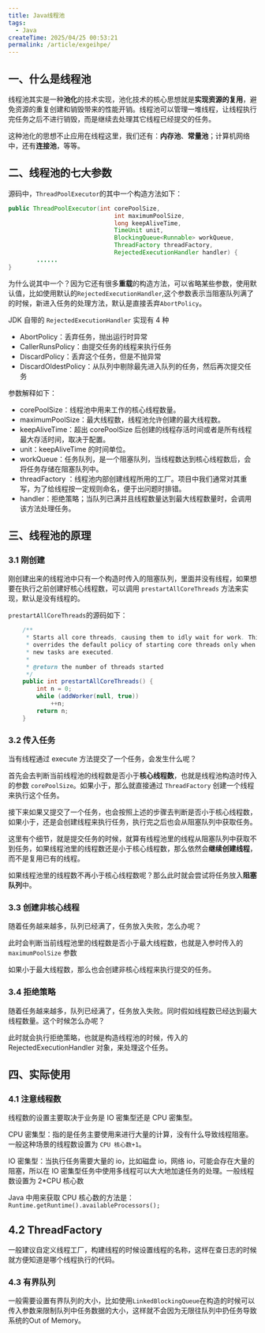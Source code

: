 ```yaml
---
title: Java线程池
tags:
  - Java
createTime: 2025/04/25 00:53:21
permalink: /article/exgeihpe/
---
```


## 一、什么是线程池

线程池其实是一种**池化**的技术实现，池化技术的核心思想就是**实现资源的复用**，避免资源的重复创建和销毁带来的性能开销。线程池可以管理一堆线程，让线程执行完任务之后不进行销毁，而是继续去处理其它线程已经提交的任务。

这种池化的思想不止应用在线程这里，我们还有：**内存池**、**常量池**；计算机网络中，还有**连接池**，等等。

## 二、线程池的七大参数

源码中，`ThreadPoolExecutor`的其中一个构造方法如下：

```java
public ThreadPoolExecutor(int corePoolSize,
                              int maximumPoolSize,
                              long keepAliveTime,
                              TimeUnit unit,
                              BlockingQueue<Runnable> workQueue,
                              ThreadFactory threadFactory,
                              RejectedExecutionHandler handler) {
		......
}
```

为什么说其中一个？因为它还有很多**重载**的构造方法，可以省略某些参数，使用默认值，比如使用默认的`RejectedExecutionHandler`,这个参数表示当阻塞队列满了的时候，新进入任务的处理方法，默认是直接丢弃`AbortPolicy`。

JDK 自带的 `RejectedExecutionHandler` 实现有 4 种

- AbortPolicy：丢弃任务，抛出运行时异常
- CallerRunsPolicy：由提交任务的线程来执行任务
- DiscardPolicy：丢弃这个任务，但是不抛异常
- DiscardOldestPolicy：从队列中剔除最先进入队列的任务，然后再次提交任务

参数解释如下：

- corePoolSize：线程池中用来工作的核心线程数量。
- maximumPoolSize：最大线程数，线程池允许创建的最大线程数。
- keepAliveTime：超出 corePoolSize 后创建的线程存活时间或者是所有线程最大存活时间，取决于配置。
- unit：keepAliveTime 的时间单位。
- workQueue：任务队列，是一个阻塞队列，当线程数达到核心线程数后，会将任务存储在阻塞队列中。
- threadFactory ：线程池内部创建线程所用的工厂。项目中我们通常对其重写，为了给线程按一定规则命名，便于出问题时排错。
- handler：拒绝策略；当队列已满并且线程数量达到最大线程数量时，会调用该方法处理任务。

## 三、线程池的原理

### 3.1 刚创建

刚创建出来的线程池中只有一个构造时传入的阻塞队列，里面并没有线程，如果想要在执行之前创建好核心线程数，可以调用 `prestartAllCoreThreads` 方法来实现，默认是没有线程的。

`prestartAllCoreThreads`的源码如下：

```java
    /**
     * Starts all core threads, causing them to idly wait for work. This
     * overrides the default policy of starting core threads only when
     * new tasks are executed.
     *
     * @return the number of threads started
     */
    public int prestartAllCoreThreads() {
        int n = 0;
        while (addWorker(null, true))
            ++n;
        return n;
    }
```

### 3.2 传入任务

当有线程通过 execute 方法提交了一个任务，会发生什么呢？

首先会去判断当前线程池的线程数是否小于**核心线程数**，也就是线程池构造时传入的参数 `corePoolSize`。如果小于，那么就直接通过 `ThreadFactory` 创建一个线程来执行这个任务。

接下来如果又提交了一个任务，也会按照上述的步骤去判断是否小于核心线程数，如果小于，还是会创建线程来执行任务，执行完之后也会从阻塞队列中获取任务。

这里有个细节，就是提交任务的时候，就算有线程池里的线程从阻塞队列中获取不到任务，如果线程池里的线程数还是小于核心线程数，那么依然会**继续创建线程**，而不是复用已有的线程。

如果线程池里的线程数不再小于核心线程数呢？那么此时就会尝试将任务放入**阻塞队列**中。

### 3.3 创建非核心线程

随着任务越来越多，队列已经满了，任务放入失败，怎么办呢？

此时会判断当前线程池里的线程数是否小于最大线程数，也就是入参时传入的`maximumPoolSize` 参数

如果小于最大线程数，那么也会创建非核心线程来执行提交的任务。

### 3.4 拒绝策略

随着任务越来越多，队列已经满了，任务放入失败。同时假如线程数已经达到最大线程数量。这个时候怎么办呢？

此时就会执行拒绝策略，也就是构造线程池的时候，传入的 RejectedExecutionHandler 对象，来处理这个任务。

## 四、实际使用

### 4.1 注意线程数

线程数的设置主要取决于业务是 IO 密集型还是 CPU 密集型。

CPU 密集型：指的是任务主要使用来进行大量的计算，没有什么导致线程阻塞。一般这种场景的线程数设置为 `CPU 核心数+1`。

IO 密集型：当执行任务需要大量的 io，比如磁盘 io，网络 io，可能会存在大量的阻塞，所以在 IO 密集型任务中使用多线程可以大大地加速任务的处理。一般线程数设置为 2*CPU 核心数

Java 中用来获取 CPU 核心数的方法是：`Runtime.getRuntime().availableProcessors();`

## 4.2 ThreadFactory

一般建议自定义线程工厂，构建线程的时候设置线程的名称，这样在查日志的时候就方便知道是哪个线程执行的代码。

### 4.3 有界队列

一般需要设置有界队列的大小，比如使用`LinkedBlockingQueue`在构造的时候可以传入参数来限制队列中任务数据的大小，这样就不会因为无限往队列中扔任务导致系统的Out of Memory。
